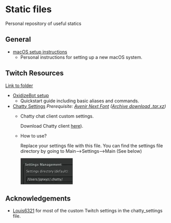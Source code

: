# Static files
Personal repository of useful statics

## General
* [macOS setup instructions](mac_setup.sh)
	* Personal instructions for setting up a new macOS system.

## Twitch Resources
[Link to folder](/Twitch_Resources/)

* [OxidizeBot setup](/Twitch_Resources/OxidizeBot_JQnxyz.md)
    * Quickstart guide including basic aliases and commands.
* [Chatty Settings](/Twitch_Resources/chatty_settings) *Prerequisite: [Avenir Next Font](/Fonts/Avenir_Next/) ([Archive download .tar.xz](https://github.com/Jqnxyz/static-jq/raw/master/Fonts/Archives/Avenir_Next.tar.xz))*
    * Chatty chat client custom settings.

        Download Chatty client [here](https://chatty.github.io/#download)).

    * How to use?

        Replace your settings file with this file. You can find the settings file directory by going to Main-->Settings-->Main (See below)

        ![Settings directory](/README_files/chatty_settings.webp) 

## Acknowledgements
* [Louis6321](https://github.com/louis6321) for most of the custom Twitch settings in the chatty_settings file.